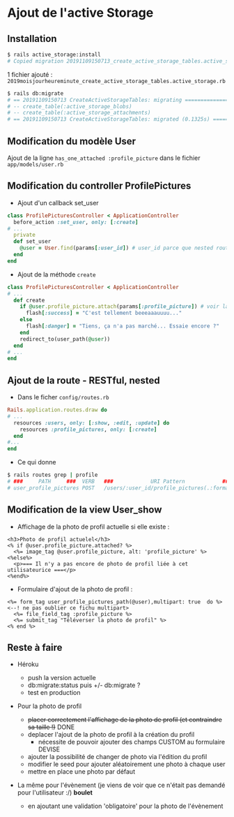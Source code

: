 # Ajout de l'active Storage

## Installation

~~~bash
$ rails active_storage:install
# Copied migration 20191109150713_create_active_storage_tables.active_storage.rb from active_storage
~~~

1 fichier ajouté : `2019moisjourheureminute_create_active_storage_tables.active_storage.rb`

~~~bash
$ rails db:migrate
# == 20191109150713 CreateActiveStorageTables: migrating ========================
# -- create_table(:active_storage_blobs)
# -- create_table(:active_storage_attachments)
# == 20191109150713 CreateActiveStorageTables: migrated (0.1325s) ===============
~~~

## Modification du modèle **User**

Ajout de la ligne `has_one_attached :profile_picture` dans le fichier `app/models/user.rb`

## Modification du controller **ProfilePictures**

* Ajout d'un callback set_user
~~~ruby
class ProfilePicturesController < ApplicationController
  before_action :set_user, only: [:create]
# ...
  private
  def set_user
    @user = User.find(params[:user_id]) # user_id parce que nested route, voir paragraphe suivant
  end
end
~~~

* Ajout de la méthode `create`
~~~ruby
class ProfilePicturesController < ApplicationController
# ...
  def create
    if @user.profile_picture.attach(params[:profile_picture]) # voir la modification de USER_show pour le :profile_picture
      flash[:success] = "C'est tellement beeeaaauuuu..."
    else
      flash[:danger] = "Tiens, ça n'a pas marché... Essaie encore ?"
    end
    redirect_to(user_path(@user))
  end
# ...
end
~~~

## Ajout de la route - RESTful, nested
* Dans le ficher `config/routes.rb`
~~~ruby
Rails.application.routes.draw do
# ...
  resources :users, only: [:show, :edit, :update] do
    resources :profile_pictures, only: [:create]
  end
#...
end
~~~

* Ce qui donne
~~~bash
$ rails routes grep | profile
# ###     PATH     ###  VERB   ###            URI Pattern            ###  ------------- #  CONTROLLER#ACTION  #
# user_profile_pictures POST   /users/:user_id/profile_pictures(.:format) ------------- profile_pictures#create
~~~

## Modification de la view User_show
* Affichage de la photo de profil actuelle si elle existe :

~~~erb
<h3>Photo de profil actuelel</h3>
<% if @user.profile_picture.attached? %>
  <%= image_tag @user.profile_picture, alt: 'profile_picture' %>
<%else%>
  <p>=== Il n'y a pas encore de photo de profil liée à cet utilisateurice ===</p>
<%end%>
~~~

* Formulaire d'ajout de la photo de profil :
~~~erb
<%= form_tag user_profile_pictures_path(@user),multipart: true  do %> <--! ne pas oublier ce fichu multipart>
  <%= file_field_tag :profile_picture %>
  <%= submit_tag "Téléverser la photo de profil" %>
<% end %>
~~~

## Reste à faire 
* Héroku
  * push la version actuelle
  * db:migrate:status puis +/- db:migrate ?
  * test en production

* Pour la photo de profil
  * ~~placer correctement l'affichage de la photo de profil (et contraindre sa taille !)~~ DONE
  * deplacer l'ajout de la photo de profil à la création du profil
    * nécessite de pouvoir ajouter des champs CUSTOM au formulaire DEVISE
  * ajouter la possibilité de changer de photo via l'édition du profil
  * modifier le seed pour ajouter aléatoirement une photo à chaque user
  * mettre en place une photo par défaut

* La même pour l'évènement (je viens de voir que ce n'était pas demandé pour l'utilisateur :/) **boulet**
  * en ajoutant une validation 'obligatoire' pour la photo de l'évènement